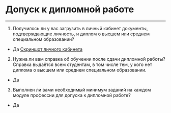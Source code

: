 # Допуск к дипломной работе
---

1. Получилось ли у вас загрузить в личный кабинет документы, подтверждающие личность, и диплом о высшем или среднем специальном образовании?
* Да
[Cкриншот личного кабинета](./Pre_final/screenshot1.PNG)

2. Нужна ли вам справка об обучении после сдачи дипломной работы? Справка выдаётся всем студентам, в том числе тем, у кого нет диплома о высшем или среднем специальном образовании.
* Да

3. Выполнен ли вами необходимый минимум заданий на каждом модуле профессии для допуска к дипломной работе?
* Да

